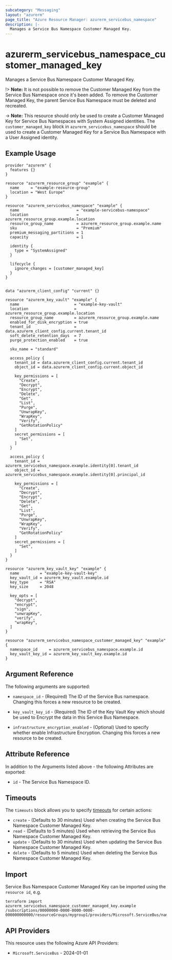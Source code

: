 ```yaml
---
subcategory: "Messaging"
layout: "azurerm"
page_title: "Azure Resource Manager: azurerm_servicebus_namespace"
description: |-
  Manages a Service Bus Namespace Customer Managed Key.
---
```


# azurerm_servicebus_namespace_customer_managed_key

Manages a Service Bus Namespace Customer Managed Key.

!> **Note:** It is not possible to remove the Customer Managed Key from the Service Bus Namespace once it's been added. To remove the Customer Managed Key, the parent Service Bus Namespace must be deleted and recreated.

-> **Note:** This resource should only be used to create a Customer Managed Key for Service Bus Namespaces with System Assigned identities. The `customer_managed_key` block in `azurerm_servicebus_namespace` should be used to create a Customer Managed Key for a Service Bus Namespace with a User Assigned identity.

## Example Usage

```hcl
provider "azurerm" {
  features {}
}

resource "azurerm_resource_group" "example" {
  name     = "example-resource-group"
  location = "West Europe"
}

resource "azurerm_servicebus_namespace" "example" {
  name                         = "example-servicebus-namespace"
  location                     = azurerm_resource_group.example.location
  resource_group_name          = azurerm_resource_group.example.name
  sku                          = "Premium"
  premium_messaging_partitions = 1
  capacity                     = 1

  identity {
    type = "SystemAssigned"
  }

  lifecycle {
    ignore_changes = [customer_managed_key]
  }
}


data "azurerm_client_config" "current" {}

resource "azurerm_key_vault" "example" {
  name                        = "example-key-vault"
  location                    = azurerm_resource_group.example.location
  resource_group_name         = azurerm_resource_group.example.name
  enabled_for_disk_encryption = true
  tenant_id                   = data.azurerm_client_config.current.tenant_id
  soft_delete_retention_days  = 7
  purge_protection_enabled    = true

  sku_name = "standard"

  access_policy {
    tenant_id = data.azurerm_client_config.current.tenant_id
    object_id = data.azurerm_client_config.current.object_id

    key_permissions = [
      "Create",
      "Decrypt",
      "Encrypt",
      "Delete",
      "Get",
      "List",
      "Purge",
      "UnwrapKey",
      "WrapKey",
      "Verify",
      "GetRotationPolicy"
    ]
    secret_permissions = [
      "Set",
    ]
  }

  access_policy {
    tenant_id = azurerm_servicebus_namespace.example.identity[0].tenant_id
    object_id = azurerm_servicebus_namespace.example.identity[0].principal_id

    key_permissions = [
      "Create",
      "Decrypt",
      "Encrypt",
      "Delete",
      "Get",
      "List",
      "Purge",
      "UnwrapKey",
      "WrapKey",
      "Verify",
      "GetRotationPolicy"
    ]
    secret_permissions = [
      "Set",
    ]
  }
}

resource "azurerm_key_vault_key" "example" {
  name         = "example-key-vault-key"
  key_vault_id = azurerm_key_vault.example.id
  key_type     = "RSA"
  key_size     = 2048

  key_opts = [
    "decrypt",
    "encrypt",
    "sign",
    "unwrapKey",
    "verify",
    "wrapKey",
  ]
}

resource "azurerm_servicebus_namespace_customer_managed_key" "example" {
  namespace_id     = azurerm_servicebus_namespace.example.id
  key_vault_key_id = azurerm_key_vault_key.example.id
}

```

## Argument Reference

The following arguments are supported:

* `namespace_id` - (Required) The ID of the Service Bus namespace. Changing this forces a new resource to be created.

* `key_vault_key_id` - (Required) The ID of the Key Vault Key which should be used to Encrypt the data in this Service Bus Namespace.

* `infrastructure_encryption_enabled` - (Optional) Used to specify whether enable Infrastructure Encryption. Changing this forces a new resource to be created.

## Attribute Reference

In addition to the Arguments listed above - the following Attributes are exported:

* `id` - The Service Bus Namespace ID.

## Timeouts

The `timeouts` block allows you to specify [timeouts](https://developer.hashicorp.com/terraform/language/resources/configure#define-operation-timeouts) for certain actions:

* `create` - (Defaults to 30 minutes) Used when creating the Service Bus Namespace Customer Managed Key.
* `read` - (Defaults to 5 minutes) Used when retrieving the Service Bus Namespace Customer Managed Key.
* `update` - (Defaults to 30 minutes) Used when updating the Service Bus Namespace Customer Managed Key.
* `delete` - (Defaults to 5 minutes) Used when deleting the Service Bus Namespace Customer Managed Key.

## Import

Service Bus Namespace Customer Managed Key can be imported using the `resource id`, e.g.

```shell
terraform import azurerm_servicebus_namespace_customer_managed_key.example /subscriptions/00000000-0000-0000-0000-000000000000/resourceGroups/mygroup1/providers/Microsoft.ServiceBus/namespaces/sbns1
```

## API Providers
<!-- This section is generated, changes will be overwritten -->
This resource uses the following Azure API Providers:

* `Microsoft.ServiceBus` - 2024-01-01
